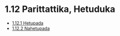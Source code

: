 # 1.12 Parittattika, Hetuduka

* [1.12.1 Hetupada](1.12/1.12.1.md)
* [1.12.2 Nahetupada](1.12/1.12.2.md)
